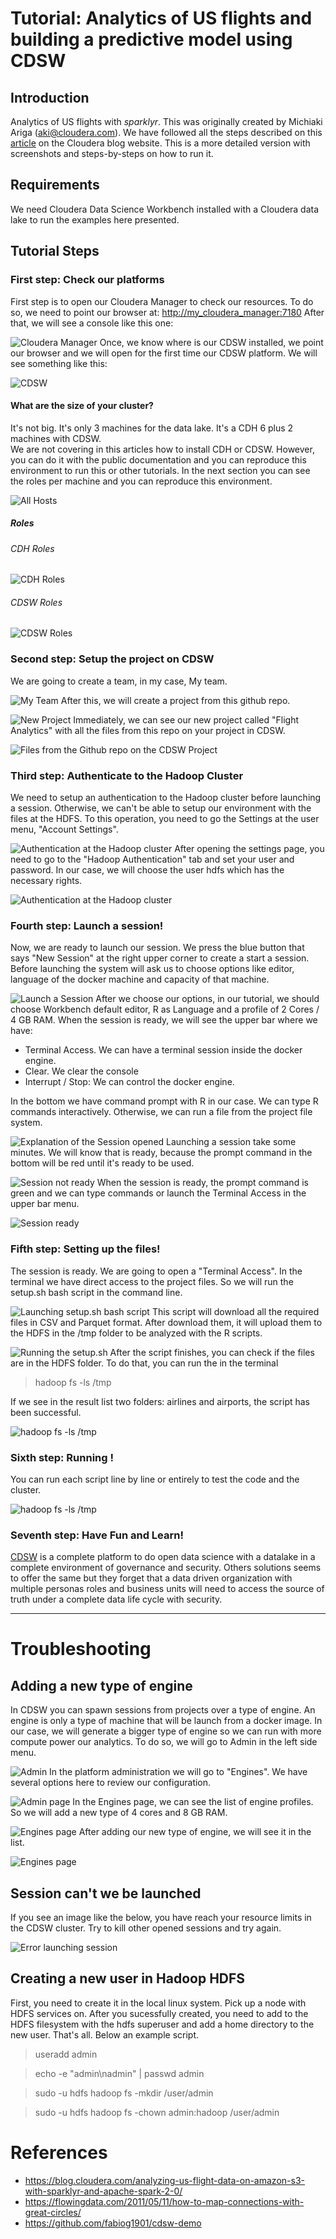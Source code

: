 # Tutorial: Analytics of US flights and building a predictive model using CDSW
## Introduction
Analytics of US flights with _sparklyr_. This was originally created by Michiaki Ariga (aki@cloudera.com). We have followed all the steps described on this [article](https://blog.cloudera.com/analyzing-us-flight-data-on-amazon-s3-with-sparklyr-and-apache-spark-2-0/) on the Cloudera blog website. This is a more detailed version with screenshots and steps-by-steps on how to run it.
## Requirements
We need Cloudera Data Science Workbench installed with a Cloudera data lake to run the examples here presented. 
 ## Tutorial Steps
### First step: Check our platforms
First step is to open our Cloudera Manager to check our resources. To do so, we need to point our browser at: [http://my_cloudera_manager:7180](http://my_cloudera_manager:7180)
After that, we will see a console like this one:

![Cloudera Manager](https://raw.githubusercontent.com/galanteh/cdsw-flight-analytics/master/images/Image1.png)
Once, we know where is our CDSW installed, we point our browser and we will open for the first time our CDSW platform. We will see something like this:

![CDSW](https://raw.githubusercontent.com/galanteh/cdsw-flight-analytics/master/images/Image2.png)
#### What are the size of your cluster?
It's not big. It's only 3 machines for the data lake. It's a CDH 6 plus 2 machines with CDSW.  
We are not covering in this articles how to install CDH or CDSW. However, you can do it with the public documentation and you can reproduce this environment to run this or other tutorials.
In the next section you can see the roles per machine and you can reproduce this environment.

![All Hosts](https://raw.githubusercontent.com/galanteh/cdsw-flight-analytics/master/images/Image4.png)
##### Roles
###### CDH Roles
![CDH Roles](https://raw.githubusercontent.com/galanteh/cdsw-flight-analytics/master/images/Image5.png)
###### CDSW Roles
![CDSW Roles](https://raw.githubusercontent.com/galanteh/cdsw-flight-analytics/master/images/Image6.png)
### Second step: Setup the project on CDSW
We are going to create a team, in my case, My team. 

![My Team](https://raw.githubusercontent.com/galanteh/cdsw-flight-analytics/master/images/Image3.png)
After this, we will create a project from this github repo. 

![New Project](https://raw.githubusercontent.com/galanteh/cdsw-flight-analytics/master/images/Image7.png)
Immediately, we can see our new project called "Flight Analytics" with all the files from this repo on your project in CDSW.

![Files from the Github repo on the CDSW Project](https://raw.githubusercontent.com/galanteh/cdsw-flight-analytics/master/images/Image8.png)
### Third step: Authenticate to the Hadoop Cluster
We need to setup an authentication to the Hadoop cluster before launching a session. Otherwise, we can't be able to setup our environment with the files at the HDFS.
To this operation, you need to go the Settings at the user menu, "Account Settings". 

![Authentication at the Hadoop cluster](https://raw.githubusercontent.com/galanteh/cdsw-flight-analytics/master/images/Image24.png)
After opening the settings page, you need to go to the "Hadoop Authentication" tab and set your user and password. In our case, we will choose the user hdfs which has the necessary rights.

![Authentication at the Hadoop cluster](https://raw.githubusercontent.com/galanteh/cdsw-flight-analytics/master/images/Image15.png)
### Fourth step: Launch a session!
Now, we are ready to launch our session. We press the blue button that says "New Session" at the right upper corner to create a start a session.
Before launching the system will ask us to choose options like editor, language of the docker machine and capacity of that machine.

![Launch a Session](https://raw.githubusercontent.com/galanteh/cdsw-flight-analytics/master/images/Image20.png)
After we choose our options, in our tutorial, we should choose Workbench default editor, R as Language and a profile of 2 Cores / 4 GB RAM.
When the session is ready, we will see the upper bar where we have:
 - Terminal Access. We can have a terminal session inside the docker engine.
 - Clear. We clear the console
 - Interrupt / Stop: We can control the docker engine. 
 
 In the bottom we have command prompt with R in our case. We can type R commands interactively.
Otherwise, we can run a file from the project file system.

![Explanation of the Session opened](https://raw.githubusercontent.com/galanteh/cdsw-flight-analytics/master/images/Image14.png)
Launching a session take some minutes. We will know that is ready, because the prompt command in the bottom will be red until it's ready to be used. 

![Session not ready ](https://raw.githubusercontent.com/galanteh/cdsw-flight-analytics/master/images/Image21.png)
When the session is ready, the prompt command is green and we can type commands or launch the Terminal Access in the upper bar menu.

![Session ready ](https://raw.githubusercontent.com/galanteh/cdsw-flight-analytics/master/images/Image22.png)
### Fifth step: Setting up the files!
The session is ready. We are going to open a "Terminal Access". In the terminal we have direct access to the project files. So we will run the setup.sh bash script in the command line. 

![Launching setup.sh bash script ](https://raw.githubusercontent.com/galanteh/cdsw-flight-analytics/master/images/Image23.png)
This script will download all the required files in CSV and Parquet format. After download them, it will upload them to the HDFS in the /tmp folder to be analyzed with the R scripts.

![Running the setup.sh](https://raw.githubusercontent.com/galanteh/cdsw-flight-analytics/master/images/Image16.png)
After the script finishes, you can check if the files are in the HDFS folder.
To do that, you can run the in the terminal

> hadoop fs -ls /tmp

If we see in the result list two folders: airlines and airports, the script has been successful.

![hadoop fs -ls /tmp](https://raw.githubusercontent.com/galanteh/cdsw-flight-analytics/master/images/Image17.png)
### Sixth step: Running !
You can run each script line by line or entirely to test the code and the cluster. 

![hadoop fs -ls /tmp](https://raw.githubusercontent.com/galanteh/cdsw-flight-analytics/master/images/Image25.png)
### Seventh step: Have Fun and Learn!
[CDSW](https://www.cloudera.com/products/data-science-and-engineering/data-science-workbench.html) is a complete platform to do open data science with a datalake in a complete environment of governance and security. Others solutions seems to offer the same but they forget that a data driven organization with multiple personas roles and business units will need to access the source of truth under a complete data life cycle with security.
___
# Troubleshooting
## Adding a new type of engine
In CDSW you can spawn sessions from projects over a type of engine. An engine is only a type of machine that will be launch from a docker image. 
In our case, we will generate a bigger type of engine so we can run with more compute power our analytics. 
To do so, we will go to Admin in the left side menu.

![Admin ](https://raw.githubusercontent.com/galanteh/cdsw-flight-analytics/master/images/Image9.png)
In the platform administration we will go to "Engines". We have several options here to review our configuration.

![Admin page](https://raw.githubusercontent.com/galanteh/cdsw-flight-analytics/master/images/Image10.png)
In the Engines page, we can see the list of engine profiles. So we will add a new type of 4 cores and 8 GB RAM.

![Engines page](https://raw.githubusercontent.com/galanteh/cdsw-flight-analytics/master/images/Image11.png)
After adding our new type of engine, we will see it in the list.

![Engines page](https://raw.githubusercontent.com/galanteh/cdsw-flight-analytics/master/images/Image12.png)
## Session can't we be launched
If you see an image like the below, you have reach your resource limits in the CDSW cluster. Try to kill other opened sessions and try again.

![Error launching session](https://raw.githubusercontent.com/galanteh/cdsw-flight-analytics/master/images/Image18.png)

## Creating a new user in Hadoop HDFS
First, you need to create it in the local linux system. Pick up a node with HDFS services on. 
After you sucessfully created, you need to add to the HDFS filesystem with the hdfs superuser and add a home directory to the new user. That's all. Below an example script.

> useradd admin

> echo -e "admin\nadmin" | passwd admin

> sudo -u hdfs hadoop fs -mkdir /user/admin

> sudo -u hdfs hadoop fs -chown admin:hadoop /user/admin

# References
* https://blog.cloudera.com/analyzing-us-flight-data-on-amazon-s3-with-sparklyr-and-apache-spark-2-0/
* https://flowingdata.com/2011/05/11/how-to-map-connections-with-great-circles/
* https://github.com/fabiog1901/cdsw-demo


